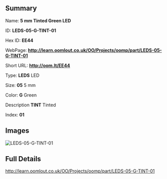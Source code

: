 

## Summary
 
Name: __5 mm Tinted Green LED__

ID: __LEDS-05-G-TINT-01__

Hex ID: __EE44__

WebPage: __http://learn.oomlout.co.uk/OO/Projects/oomp/part/LEDS-05-G-TINT-01__

Short URL: __http://oom.lt/EE44__


Type: __LEDS__ LED 

Size: __05__ 5 mm 

Color: __G__ Green 

Description __TINT__ Tinted 

Index: __01__


## Images
![LEDS-05-G-TINT-01](http://oomlout.com/oomp-gen/parts/LEDS-05-G-TINT-01/LEDS-05-G-TINT-01_420.jpg)



## Full Details

 http://learn.oomlout.co.uk/OO/Projects/oomp/part/LEDS-05-G-TINT-01














